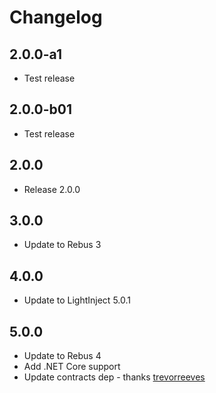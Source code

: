 # Changelog

## 2.0.0-a1

* Test release

## 2.0.0-b01

* Test release

## 2.0.0

* Release 2.0.0

## 3.0.0

* Update to Rebus 3

## 4.0.0

* Update to LightInject 5.0.1

## 5.0.0

* Update to Rebus 4
* Add .NET Core support
* Update contracts dep - thanks [trevorreeves]

[trevorreeves]: https://github.com/trevorreeves
